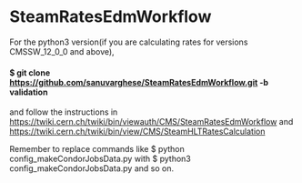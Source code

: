 # SteamRatesEdmWorkflow
For  the python3 version(if you are calculating rates for versions CMSSW_12_0_0 and above),

#### $ git clone https://github.com/sanuvarghese/SteamRatesEdmWorkflow.git -b validation
and follow the instructions in https://twiki.cern.ch/twiki/bin/viewauth/CMS/SteamRatesEdmWorkflow and https://twiki.cern.ch/twiki/bin/view/CMS/SteamHLTRatesCalculation 

Remember to replace commands like $ python config_makeCondorJobsData.py with $ python3 config_makeCondorJobsData.py and so on.


